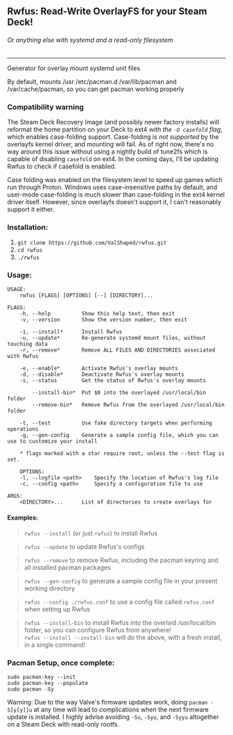 ## Rwfus: Read-Write OverlayFS for your Steam Deck!
###### Or anything else with systemd and a read-only filesystem
---

Generator for overlay mount systemd unit files

By default, mounts /usr /etc/pacman.d /var/lib/pacman and /var/cache/pacman, so you can get pacman working properly

### Compatibility warning

The Steam Deck Recovery Image (and possibly newer factory installs) will reformat the home partition on your Deck to ext4 *with the `-O casefold` flag*, which enables case-folding support. Case-folding is *not supported* by the overlayfs kernel driver, and mounting will fail. 
As of right now, there's no way around this issue without using a nightly build of tune2fs which is capable of disabling `casefold` on ext4. 
In the coming days, I'll be updating Rwfus to check if casefold is enabled.

Case folding was enabled on the filesystem level to speed up games which run through Proton. Windows uses case-insensitive paths by default, and user-mode case-folding is much slower than case-folding in the ext4 kernel driver itself. However, since overlayfs doesn't support it, I can't reasonably support it either.

### Installation:

1. `git clone https://github.com/ValShaped/rwfus.git`
2. `cd rwfus`
3. `./rwfus`

### Usage:

```
USAGE:
    rwfus [FLAGS] [OPTIONS] [--] [DIRECTORY]...

FLAGS:
    -h, --help          Show this help text, then exit
    -v, --version       Show the version number, then exit

    -i, --install*      Install Rwfus
    -u, --update*       Re-generate systemd mount files, without touching data
    -r, --remove*       Remove ALL FILES AND DIRECTORIES associated with Rwfus

    -e, --enable*       Activate Rwfus's overlay mounts
    -d, --disable*      Deactivate Rwfus's overlay mounts
    -s, --status        Get the status of Rwfus's overlay mounts

        --install-bin*  Put $0 into the overlayed /usr/local/bin folder
        --remove-bin*   Remove Rwfus from the overlayed /usr/local/bin folder

    -t, --test          Use fake directory targets when performing operations
    -g, --gen-config    Generate a sample config file, which you can use to customize your install

    * flags marked with a star require root, unless the --test flag is set.

    OPTIONS:
    -l, --logfile <path>    Specify the location of Rwfus's log file
    -c, --config <path>     Specify a configuration file to use

ARGS:
    <DIRECTORY>...      List of directories to create overlays for
```

#### Examples:

> `rwfus --install` (or just `rwfus`) to install Rwfus

> `rwfus --update` to update Rwfus's configs

> `rwfus --remove` to remove Rwfus, including the pacman keyring and all installed pacman packages

> `rwfus --gen-config` to generate a sample config file in your present working directory

> `rwfus --config ./rwfus.conf` to use a config file called `rwfus.conf` when setting up Rwfus

> `rwfus --install-bin` to install Rwfus into the overlaid /usr/local/bin folder, so you can configure Rwfus from anywhere!  \
> `rwfus --install --install-bin` will do the above, with a fresh install, in a single command!

### Pacman Setup, once complete:
```
sudo pacman-key --init
sudo pacman-key --populate
sudo pacman -Sy
```
Warning: Due to the way Valve's firmware updates work, doing `pacman -S[y[y]]u` at any time will lead to complications when the next firmware update is installed. I highly advise avoiding `-Su`, `-Syu`, and `-Syyu` altogether on a Steam Deck with read-only rootfs.
